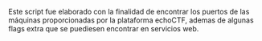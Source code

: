 Este script fue elaborado con la finalidad de encontrar los puertos de
las máquinas proporcionadas por la plataforma echoCTF, ademas de algunas flags extra
que se puediesen encontrar en servicios web.
